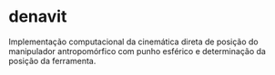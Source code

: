 # denavit
Implementação computacional da cinemática direta de posição do manipulador antropomórfico com punho esférico e determinação da posição da ferramenta.
